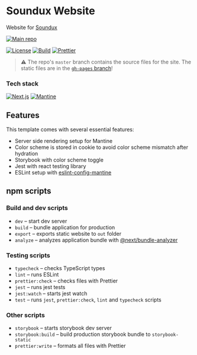 # Soundux Website

Website for [Soundux](https://github.com/Soundux/Soundux)

[![Main repo](https://img.shields.io/badge/View%20our%20main%20repo-181717?style=for-the-badge&logo=github&logoColor=fff)](https://github.com/Soundux/Soundux)

[![License](https://img.shields.io/github/license/Soundux/website?style=for-the-badge)](https://github.com/Soundux/website/blob/master/LICENSE)
[![Build](https://img.shields.io/github/workflow/status/Soundux/website/Build%20and%20Deploy?&style=for-the-badge)](https://github.com/Soundux/website/actions/workflows/cd.yml)
[![Prettier](https://img.shields.io/badge/code_style-prettier-ff69b4.svg?style=for-the-badge)](https://github.com/prettier/prettier)

> ⚠️ The repo's `master` branch contains the source files for the site. The static files are in the [`gh-pages` branch](https://github.com/Soundux/website/tree/gh-pages)!

### Tech stack
[![Next.js](https://img.shields.io/badge/Next.js-000000?style=for-the-badge&logo=next.js&logoColor=fff)](https://nextjs.org/)
[![Mantine](https://img.shields.io/badge/Mantine-339AF0?style=for-the-badge&logo=data:iamge/png;base64,iVBORw0KGgoAAAANSUhEUgAAAKIAAACjCAYAAAAJrsW%2bAAAACXBIWXMAAA7DAAAOwwHHb6hkAAAAGXRFWHRTb2Z0d2FyZQB3d3cuaW5rc2NhcGUub3Jnm%2b48GgAABqFJREFUeJzt3V3IZVUdx/Hf/9G0qWkalWxKqaF0MDWEKIwKKueiQCsJQkPRMMLUuRCCvAgHQqSsi27SQogoCHuRLLCMYUYlL3xNfEGeHBQTJRrfdV5oxmfm28U%2bA6fHZ/Y5a%2b19ztrP3r/P7Tlrnd8%2b/FnrnLPXWUsyMzMzMzMzMzMzMzMzMzMzMzMzMzMzMzMzMzMzMzMzMzMzMzMzMzMzMzMzMzMzMzMzM%2bu2KB2ga4A1kj4j6RRJhyQ9IumBiKBoMBsGIIArgBd4qyeAz5XOaAMA/HSFAhy3BFxdOqf1GPDVCUU47mbgbaUzWw%2bNpt4UdwEnlM5tPQKclFiEh%2b0E3l86f18slA7QAZsy250qaTtwYpthhsqFKL3aoO1HVBWjp2lrBlgL7M6cng97EHh36WtZzfyDtiTg55Iub9jNS5LeaCHOC5IWJf0mIna00N%2bq4EKUBLxX1R2UDaWzLPMnSZdExO7SQWbNnxElRcQuSedIerZ0lmXOl3QbcHTpILPmQhyJiEVJZ0u6t3SWZTZL%2bmbpELPmQhwzGhk/L%2bnXpbMsc0XpALPmz4grAELS9yVdWzrLmLURsbd0iFnxiLiCiCAitkq6oXSWMb3%2becgjYo3RyHijyk%2bNB1SNiG8WzjEzHhFrjBbDbpF0S%2bEoO/pchJJHxKkA75D0gKQzSry8pM9GxD0FXtu6Bjgd2NPwVmCOraWv3ToG%2bMYcC/BF4LLS1zwvnpoTAbdLOjej6d8kPTrF8/ZJekzStojYl/E6NgTAh4H/Zoxwvy%2bd3XoG%2bHFGIe7H6xatTcA6Vv7b6SRXls7eVf4dMUNEvCHppoyml7SdxQYO2DCablN9qHT2LvKImCki/iMp5wvI5raz9IELsZkbM9q4EO2tgKOAdZltA3gucWreRbWYwsYMckQEPgHcBDwjab%2bk14F9wH3ANcDx0/QzWhTxl8SXP1HSRxPbWJ8AxwG/BQ5NGLVeYcqfWoBzE0dEgG/P%2blqto4APAouJBfMzJkyjwBqq0TTFT%2bZ13dYho2L5R2KxHPa9Kfp/KLHPv87juq1jgBsyixDgIFD7mQ74ZWKfT8/r2leL3n9ZAd4j6aoGXSxImrQm8PHEPjcCb8/M00u9L0RJX5H0zoZ9fBlYW/N4aiEuSDq5QZ7eGUIhntNCH8dI%2bnTN4//O6LOusAdnCIXY1shzUs1jr2f0967cIH00hEJs67PYmprHXIgNDaEQc6bNlTxf89geSQcT%2b3MhjhlCIT4y635Gt/pS/3fskwnGDKEQ/9hCHw9HxBG3rAOOUfpHgD3NIvVL7wsxIh6TdEfDbn444fGcfWl6v/lmit4X4sh3lD8CbZd064Tn5BRiG9sc98YgCnG0CefFkpYSm%2b6UdOEUB0IelxHLU/OYQRSiJEXEnyV9UdLLUzbZIelTETHN80/LiDRtDusj4HjgB1QrpZc7RLWS5mskrKIGfpS46KHJ2S69NNgl68CCpI9J2ihpnaRdkh6NiLrfC4/U1x2qRttp3R8Rn0x9HbNawPOJI%2bKvSmfumsF8RpwV4DTV34deyZOzyLKauRCbOy%2bjTeqyMbN6wN8Tp%2bUlYH3p3NYjVN/A30wsxPtK5%2b4iT83NXCop9Xiy7bMIYgMFLABPJY6GAG2sGDerAOdlFOErwLGls3eRp%2bZ8V2e0%2bV1E7G89iQ0TsDljNAQ4u3R26wngaODxjCJ8Eu8CdkS9P5B6Bq6SdGZGuz9IWg%2bTVpRpb0QcyOjfhgI4GXg1c1pOsQhcC/gPVvb/qKbk1LsoTT0FbCp97dYhwPVzLsLDngZ6fVazTQn4AtWuYKVcV/o9mDV/i5sA%2bLiqvw1k7bPdkmcjYmPB1585F2IN4ExJd0vqwtFl6yMiZ2uTVcF3Vo4AOEXSNnWjCCWp17cGXYgroLoDco%2bk95XOMvKapBdLh5glF%2bIywAWS7pK0oXSWMbdN8d9q6wOqw3u2Mvnoi3nbjc/vGw6qA4C6Zh/wpdLvjc0JcFHpilvmILANOKv0ezMv/vlGErBT0qkNuliS9F3Vb%2bY5rZckLY5OP7WhADY1HL2WgK%2bXvo7Vzt%2bapQ80aIukKyPilrbCDJULUdqb2Q5JWyLi5jbD2EABa0k/1PEA8K3S2a1ngF8kFOHL%2bC%2bhNgvABqbb0WsRaPLt2qwecDrwz5oivB3vWWPzQHWu8xbgTuBfVKujbwVydvwyMzMzMzMzMzMzMzMzMzMzMzMzMzMzMzMzMzMzMzMzMzMzMzMzMzMzMzMzMzMzMzMzMzMza9f/AH52p374jiliAAAAAElFTkSuQmCC&logoColor=fff)](https://mantine.dev/)

## Features

This template comes with several essential features:

- Server side rendering setup for Mantine
- Color scheme is stored in cookie to avoid color scheme mismatch after hydration
- Storybook with color scheme toggle
- Jest with react testing library
- ESLint setup with [eslint-config-mantine](https://github.com/mantinedev/eslint-config-mantine)

## npm scripts

### Build and dev scripts

- `dev` – start dev server
- `build` – bundle application for production
- `export` – exports static website to `out` folder
- `analyze` – analyzes application bundle with [@next/bundle-analyzer](https://www.npmjs.com/package/@next/bundle-analyzer)

### Testing scripts

- `typecheck` – checks TypeScript types
- `lint` – runs ESLint
- `prettier:check` – checks files with Prettier
- `jest` – runs jest tests
- `jest:watch` – starts jest watch
- `test` – runs `jest`, `prettier:check`, `lint` and `typecheck` scripts

### Other scripts

- `storybook` – starts storybook dev server
- `storybook:build` – build production storybook bundle to `storybook-static`
- `prettier:write` – formats all files with Prettier
